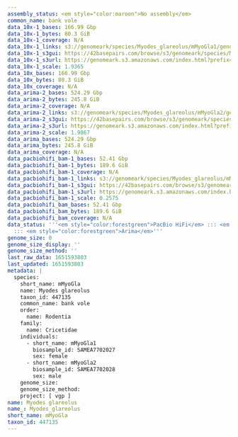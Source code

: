 ```yaml
---
assembly_status: <em style="color:maroon">No assembly</em>
common_name: bank vole
data_10x-1_bases: 166.99 Gbp
data_10x-1_bytes: 80.3 GiB
data_10x-1_coverage: N/A
data_10x-1_links: s3://genomeark/species/Myodes_glareolus/mMyoGla1/genomic_data/10x/<br>
data_10x-1_s3gui: https://42basepairs.com/browse/s3/genomeark/species/Myodes_glareolus/mMyoGla1/genomic_data/10x/
data_10x-1_s3url: https://genomeark.s3.amazonaws.com/index.html?prefix=species/Myodes_glareolus/mMyoGla1/genomic_data/10x/
data_10x-1_scale: 1.9365
data_10x_bases: 166.99 Gbp
data_10x_bytes: 80.3 GiB
data_10x_coverage: N/A
data_arima-2_bases: 524.29 Gbp
data_arima-2_bytes: 245.8 GiB
data_arima-2_coverage: N/A
data_arima-2_links: s3://genomeark/species/Myodes_glareolus/mMyoGla2/genomic_data/arima/<br>
data_arima-2_s3gui: https://42basepairs.com/browse/s3/genomeark/species/Myodes_glareolus/mMyoGla2/genomic_data/arima/
data_arima-2_s3url: https://genomeark.s3.amazonaws.com/index.html?prefix=species/Myodes_glareolus/mMyoGla2/genomic_data/arima/
data_arima-2_scale: 1.9867
data_arima_bases: 524.29 Gbp
data_arima_bytes: 245.8 GiB
data_arima_coverage: N/A
data_pacbiohifi_bam-1_bases: 52.41 Gbp
data_pacbiohifi_bam-1_bytes: 189.6 GiB
data_pacbiohifi_bam-1_coverage: N/A
data_pacbiohifi_bam-1_links: s3://genomeark/species/Myodes_glareolus/mMyoGla1/genomic_data/pacbio_hifi/<br>
data_pacbiohifi_bam-1_s3gui: https://42basepairs.com/browse/s3/genomeark/species/Myodes_glareolus/mMyoGla1/genomic_data/pacbio_hifi/
data_pacbiohifi_bam-1_s3url: https://genomeark.s3.amazonaws.com/index.html?prefix=species/Myodes_glareolus/mMyoGla1/genomic_data/pacbio_hifi/
data_pacbiohifi_bam-1_scale: 0.2575
data_pacbiohifi_bam_bases: 52.41 Gbp
data_pacbiohifi_bam_bytes: 189.6 GiB
data_pacbiohifi_bam_coverage: N/A
data_status: '''<em style="color:forestgreen">PacBio HiFi</em> ::: <em style="color:forestgreen">10x</em>
  ::: <em style="color:forestgreen">Arima</em>'''
genome_size: 0
genome_size_display: ''
genome_size_method: ''
last_raw_data: 1651593803
last_updated: 1651593803
metadata: |
  species:
    short_name: mMyoGla
    name: Myodes glareolus
    taxon_id: 447135
    common_name: bank vole
    order:
      name: Rodentia
    family:
      name: Cricetidae
    individuals:
      - short_name: mMyoGla1
        biosample_id: SAMEA7702027
        sex: female
      - short_name: mMyoGla2
        biosample_id: SAMEA7702028
        sex: male
    genome_size:
    genome_size_method:
    project: [ vgp ]
name: Myodes glareolus
name_: Myodes_glareolus
short_name: mMyoGla
taxon_id: 447135
---
```

